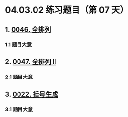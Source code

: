 # 04.03.02 练习题目（第 07 天）

## 1. [0046. 全排列](https://leetcode.cn/problems/permutations/)

### 1.1 题目大意



## 2. [0047. 全排列 II](https://leetcode.cn/problems/permutations-ii/)

### 2.1 题目大意



## 3. [0022. 括号生成](https://leetcode.cn/problems/generate-parentheses/)

### 3.1 题目大意

